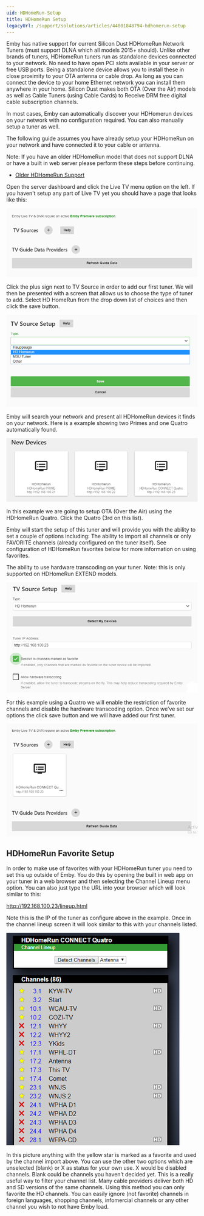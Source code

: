 ```yaml
---
uid: HDHomeRun-Setup
title: HDHomeRun Setup
legacyUrl: /support/solutions/articles/44001848794-hdhomerun-setup
---
```


Emby has native support for current Silicon Dust HDHomeRun Network Tuners (must support DLNA which all models 2015+ should). Unlike other brands of tuners, HDHomeRun tuners run as standalone devices connected to your network. No need to have open PCI slots available in your server or free USB ports. Being a standalone device allows you to install these in close proximity to your OTA antenna or cable drop. As long as you can connect the device to your home Ethernet network you can install them anywhere in your home. Silicon Dust makes both OTA (Over the Air) models as well as Cable Tuners (using Cable Cards) to Receive DRM free digital cable subscription channels.

In most cases, Emby can automatically discover your HDHomerun devices on your network with no configuration required. You can also manually setup a tuner as well. 

The following guide assumes you have already setup your HDHomeRun on your network and have connected it to your cable or antenna.

Note: If you have an older HDHomeRun model that does not support DLNA or have a built in web server please perform these steps before continuing.
* [Older HDHomeRun Support](Older-HDHomeRun-Support.md)

Open the server dashboard and click the Live TV menu option on the left.  If you haven't setup any part of Live TV yet you should have a page that looks like this:

![hdhomerun1.png](images/server/hdhomerun1.png)

Click the plus sign next to TV Source in order to add our first tuner. We will then be presented with a screen that allows us to choose the type of tuner to add.  Select HD HomeRun from the drop down list of choices and then click the save button.

![hdhomerun2.png](images/server/hdhomerun2.png)

Emby will search your network and present all HDHomeRun devices it finds on your network.  Here is a example showing two Primes and one Quatro automatically found.

![hdhomerun3.png](images/server/hdhomerun3.png)

In this example we are going to setup OTA (Over the Air) using the HDHomeRun Quatro. Click the Quatro (3rd on this list). 

Emby will start the setup of this tuner and will provide you with the ability to set a couple of options including:
The ability to import all channels or only FAVORITE channels (already configured on the tuner itself).  See configuration of HDHomeRun favorites below for more information on using favorites.

The ability to use hardware transcoding on your tuner.  Note: this is only supported on HDHomeRun EXTEND models.

![hdhomerun4.png](images/server/hdhomerun4.png)

For this example using a Quatro we will enable the restriction of favorite channels and disable the hardware transcoding option. Once we’ve set our options the click save button and we will have added our first tuner. 

![hdhomerun5.png](images/server/hdhomerun5.png)

## HDHomeRun Favorite Setup

In order to make use of favorites with your HDHomeRun tuner you need to set this up outside of Emby.  You do this by opening the built in web app on your tuner in a web browser and then selecting the Channel Lineup menu option.  You can also just type the URL into your browser which will look similar to this:

http://192.168.100.23/lineup.html

Note this is the IP of the tuner as configure above in the example.  Once in the channel lineup screen it will look similar to this with your channels listed.

![hdhomerun-favorites.png.png](images/server/hdhomerun-favorites.png)

In this picture anything with the yellow star is marked as a favorite and used by the channel import above.  You can use the other two options which are unselected (blank) or X as status for your own use.  X would be disabled channels.  Blank could be channels you haven’t decided yet.  This is a really useful way to filter your channel list.  Many cable providers deliver both HD and SD versions of the same channels.  Using this method you can only favorite the HD channels.  You can easily ignore (not favorite) channels in foreign languages, shopping channels, infomercial channels or any other channel you wish to not have Emby load.